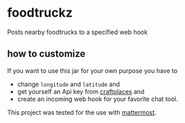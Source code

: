 # foodtruckz
Posts nearby foodtrucks to a specified web hook

## how to customize
If you want to use this jar for your own purpose you have to 

- change `longitude` and `latitude` and 
- get yourself an Api key from [craftplaces](https://www.craftplaces-business.com/success/loginRegister.php) and 
- create an incoming web hook for your favorite chat tool.

This project was tested for the use with [mattermost](https://developers.mattermost.com/integrate/incoming-webhooks/).

